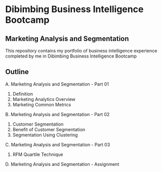# Dibimbing Business Intelligence Bootcamp
## Marketing Analysis and Segmentation

This repository contains my portfolio of business intelligence experience completed by me in Dibimbing Business Intelligence Bootcamp

## Outline
A. Marketing Analysis and Segmentation - Part 01
1. Definition
2. Marketing Analytics Overview
3. Marketing Common Metrics

B. Marketing Analysis and Segmentation - Part 02
1. Customer Segmentation
2. Benefit of Customer Segmentation
3. Segmentation Using Clustering

C. Marketing Analysis and Segmentation - Part 03
1. RFM Quartile Technique

D. Marketing Analysis and Segmentation - Assignment

